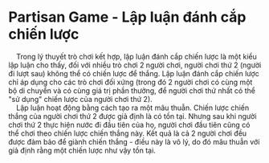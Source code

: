 # Partisan Game - Lập luận đánh cắp chiến lược
&nbsp;&nbsp;&nbsp;&nbsp;Trong lý thuyết trò chơi kết hợp, lập luận đánh cắp chiến lược là một kiểu lập luận cho thấy, đối với nhiều trò chơi 2 người chơi, người chơi thứ 2 (người đi lượt sau) không thể có chiến lược để thắng. Lập luận đánh cắp chiến lược chỉ áp dụng cho các trò chơi đối xứng (trong đó 2 người chơi có cùng một bộ di chuyển và có cùng giá trị phần thưởng, để người chơi thứ nhất có thể "sử dụng" chiến lược của người chơi thứ 2). <br>
&nbsp;&nbsp;&nbsp;&nbsp;Lập luận hoạt động bằng cách tạo ra một mâu thuẫn. Chiến lược chiến thắng của người chơi thứ 2 được giả định là có tồn tại. Nhưng sau khi người chơi thứ 2 thực hiện nước đi đầu tiên của họ, người chơi đầu tiên cũng có thể chơi theo chiến lược chiến thắng này. Kết quả là cả 2 người chơi đều được đảm bảo để giành chiến thắng - điều này là vô lý, do đó mâu thuẫn với giả định rằng một chiến lược như vậy tồn tại. <br>
